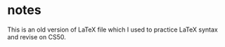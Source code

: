 # notes
This is an old version of LaTeX file which I used to practice LaTeX syntax and revise on CS50.
